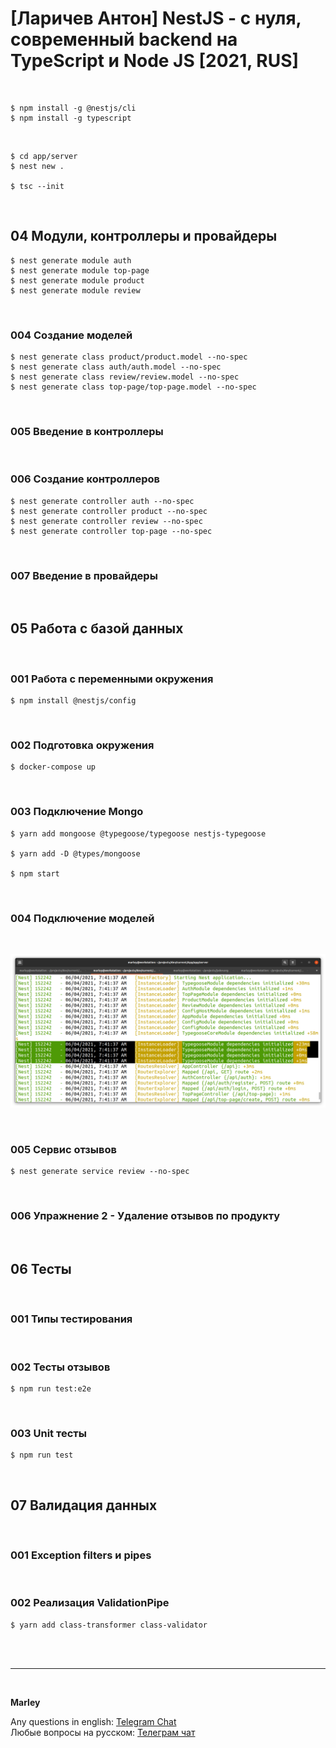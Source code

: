 # [Ларичев Антон] NestJS - с нуля, современный backend на TypeScript и Node JS [2021, RUS]

<br/>

    $ npm install -g @nestjs/cli
    $ npm install -g typescript

<br/>

    $ cd app/server
    $ nest new .

    $ tsc --init

<br/>

## 04 Модули, контроллеры и провайдеры

    $ nest generate module auth
    $ nest generate module top-page
    $ nest generate module product
    $ nest generate module review

<br/>

### 004 Создание моделей

    $ nest generate class product/product.model --no-spec
    $ nest generate class auth/auth.model --no-spec
    $ nest generate class review/review.model --no-spec
    $ nest generate class top-page/top-page.model --no-spec

<br/>

### 005 Введение в контроллеры

<br/>

### 006 Создание контроллеров

    $ nest generate controller auth --no-spec
    $ nest generate controller product --no-spec
    $ nest generate controller review --no-spec
    $ nest generate controller top-page --no-spec

<br/>

### 007 Введение в провайдеры

<br/>

## 05 Работа с базой данных

<br/>

### 001 Работа с переменными окружения

    $ npm install @nestjs/config

<br/>

### 002 Подготовка окружения

    $ docker-compose up

<br/>

### 003 Подключение Mongo

    $ yarn add mongoose @typegoose/typegoose nestjs-typegoose

    $ yarn add -D @types/mongoose

    $ npm start

<br/>

### 004 Подключение моделей

<br/>

![Application](/img/pic-course01-p01.png?raw=true)

<br/>

### 005 Сервис отзывов

    $ nest generate service review --no-spec

<br/>

### 006 Упражнение 2 - Удаление отзывов по продукту

<br/>

## 06 Тесты

<br/>

### 001 Типы тестирования

<br/>

### 002 Тесты отзывов

    $ npm run test:e2e

<br/>

### 003 Unit тесты

    $ npm run test

<br/>

## 07 Валидация данных

<br/>

### 001 Exception filters и pipes

<br/>

### 002 Реализация ValidationPipe

    $ yarn add class-transformer class-validator

<br/>

<br/>

---

<br/>

**Marley**

Any questions in english: <a href="https://jsdev.org/chat/">Telegram Chat</a>  
Любые вопросы на русском: <a href="https://jsdev.ru/chat/">Телеграм чат</a>
